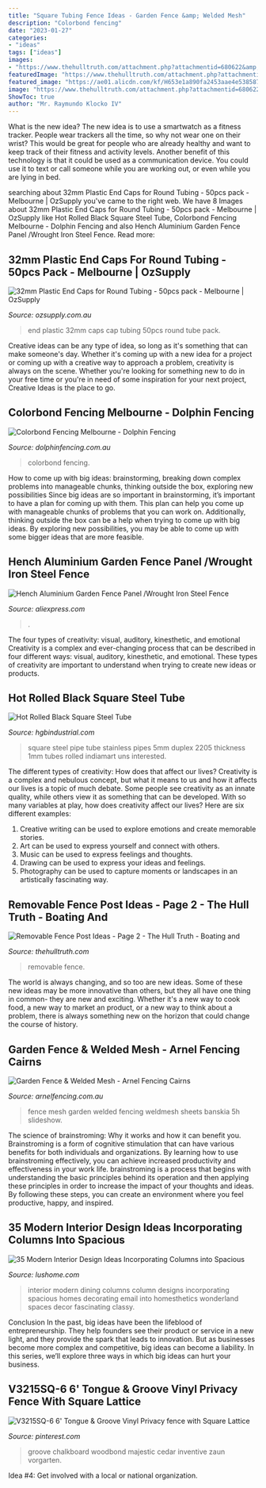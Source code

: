 ```yaml
---
title: "Square Tubing Fence Ideas - Garden Fence &amp; Welded Mesh"
description: "Colorbond fencing"
date: "2023-01-27"
categories:
- "ideas"
tags: ["ideas"]
images:
- "https://www.thehulltruth.com/attachment.php?attachmentid=680622&amp;stc=1&amp;d=1466676796"
featuredImage: "https://www.thehulltruth.com/attachment.php?attachmentid=680622&amp;stc=1&amp;d=1466676796"
featured_image: "https://ae01.alicdn.com/kf/H653e1a890fa2453aae4e538587bc5f97r/Hench-Aluminium-Garden-Fence-Panel-Wrought-Iron-Steel-Fence-Galvanized-Metal-Picket-Fence-Security-Yard-Fence.jpg"
image: "https://www.thehulltruth.com/attachment.php?attachmentid=680622&amp;stc=1&amp;d=1466676796"
ShowToc: true
author: "Mr. Raymundo Klocko IV"
---
```



What is the new idea?
The new idea is to use a smartwatch as a fitness tracker. People wear trackers all the time, so why not wear one on their wrist? This would be great for people who are already healthy and want to keep track of their fitness and activity levels. Another benefit of this technology is that it could be used as a communication device. You could use it to text or call someone while you are working out, or even while you are lying in bed.

	

		
searching about 32mm Plastic End Caps for Round Tubing - 50pcs pack - Melbourne | OzSupply you've came to the right web. We have 8 Images about 32mm Plastic End Caps for Round Tubing - 50pcs pack - Melbourne | OzSupply like Hot Rolled Black Square Steel Tube, Colorbond Fencing Melbourne - Dolphin Fencing and also Hench Aluminium Garden Fence Panel /Wrought Iron Steel Fence. Read more:
		
    
## 32mm Plastic End Caps For Round Tubing - 50pcs Pack - Melbourne | OzSupply

<img loading=lazy src="http://cdn.shopify.com/s/files/1/2313/7843/products/6_42437318-5e1b-45bd-9566-416861d38752_1024x1024.png?v=1507766478" onerror="this.onerror=null;this.src='https://tse4.mm.bing.net/th?id=OIP.eD80LsV67-g-dYlns0SHJAHaHa&amp;pid=15.1';" alt="32mm Plastic End Caps for Round Tubing - 50pcs pack - Melbourne | OzSupply">

_Source: ozsupply.com.au_

>end plastic 32mm caps cap tubing 50pcs round tube pack. 

	

Creative ideas can be any type of idea, so long as it's something that can make someone's day. Whether it's coming up with a new idea for a project or coming up with a creative way to approach a problem, creativity is always on the scene. Whether you're looking for something new to do in your free time or you're in need of some inspiration for your next project, Creative Ideas is the place to go.

    
## Colorbond Fencing Melbourne - Dolphin Fencing

<img loading=lazy src="https://www.dolphinfencing.com.au/images/10-colorbond-fencing/colorbond-fencing-3.jpg" onerror="this.onerror=null;this.src='https://tse4.mm.bing.net/th?id=OIP.G7D8f_Tzi-KenwTikam10QHaEo&amp;pid=15.1';" alt="Colorbond Fencing Melbourne - Dolphin Fencing">

_Source: dolphinfencing.com.au_

>colorbond fencing. 

	

How to come up with big ideas: brainstorming, breaking down complex problems into manageable chunks, thinking outside the box, exploring new possibilities
Since big ideas are so important in brainstorming, it’s important to have a plan for coming up with them. This plan can help you come up with manageable chunks of problems that you can work on. Additionally, thinking outside the box can be a help when trying to come up with big ideas. By exploring new possibilities, you may be able to come up with some bigger ideas that are more feasible.

    
## Hench Aluminium Garden Fence Panel /Wrought Iron Steel Fence

<img loading=lazy src="https://ae01.alicdn.com/kf/H653e1a890fa2453aae4e538587bc5f97r/Hench-Aluminium-Garden-Fence-Panel-Wrought-Iron-Steel-Fence-Galvanized-Metal-Picket-Fence-Security-Yard-Fence.jpg" onerror="this.onerror=null;this.src='https://tse2.mm.bing.net/th?id=OIP.XUUvUQinz-6W80XJItFupQHaJ4&amp;pid=15.1';" alt="Hench Aluminium Garden Fence Panel /Wrought Iron Steel Fence">

_Source: aliexpress.com_

>. 

	

The four types of creativity: visual, auditory, kinesthetic, and emotional
Creativity is a complex and ever-changing process that can be described in four different ways: visual, auditory, kinesthetic, and emotional. These types of creativity are important to understand when trying to create new ideas or products.

    
## Hot Rolled Black Square Steel Tube

<img loading=lazy src="http://www.hgbindustrial.com/data/watermark/20181106/5be0fdcb64d9a.jpg" onerror="this.onerror=null;this.src='https://tse3.mm.bing.net/th?id=OIP.pj1qME63YQt9jq9DhblVRwHaHk&amp;pid=15.1';" alt="Hot Rolled Black Square Steel Tube">

_Source: hgbindustrial.com_

>square steel pipe tube stainless pipes 5mm duplex 2205 thickness 1mm tubes rolled indiamart uns interested. 

	

The different types of creativity: How does that affect our lives?
Creativity is a complex and nebulous concept, but what it means to us and how it affects our lives is a topic of much debate. Some people see creativity as an innate quality, while others view it as something that can be developed. With so many variables at play, how does creativity affect our lives? Here are six different examples: 
1. Creative writing can be used to explore emotions and create memorable stories.
2. Art can be used to express yourself and connect with others.
3. Music can be used to express feelings and thoughts.
4. Drawing can be used to express your ideas and feelings.
5. Photography can be used to capture moments or landscapes in an artistically fascinating way. 

    
## Removable Fence Post Ideas - Page 2 - The Hull Truth - Boating And

<img loading=lazy src="https://www.thehulltruth.com/attachment.php?attachmentid=680622&amp;stc=1&amp;d=1466676796" onerror="this.onerror=null;this.src='https://tse4.mm.bing.net/th?id=OIP.fUtp4UExIbvUuKXTYgsS8wHaFh&amp;pid=15.1';" alt="Removable Fence Post Ideas - Page 2 - The Hull Truth - Boating and">

_Source: thehulltruth.com_

>removable fence. 

	

The world is always changing, and so too are new ideas. Some of these new ideas may be more innovative than others, but they all have one thing in common- they are new and exciting. Whether it's a new way to cook food, a new way to market an product, or a new way to think about a problem, there is always something new on the horizon that could change the course of history.

    
## Garden Fence &amp; Welded Mesh - Arnel Fencing Cairns

<img loading=lazy src="http://arnelfencing.com.au/wp-content/gallery/garden-fence/Banskia-Fence-1.5h.jpg" onerror="this.onerror=null;this.src='https://tse2.mm.bing.net/th?id=OIP.1YVHLeqwiG7292l2cz70aAHaE8&amp;pid=15.1';" alt="Garden Fence &amp; Welded Mesh - Arnel Fencing Cairns">

_Source: arnelfencing.com.au_

>fence mesh garden welded fencing weldmesh sheets banskia 5h slideshow. 

	

The science of brainstroming: Why it works and how it can benefit you.
Brainstroming is a form of cognitive stimulation that can have various benefits for both individuals and organizations. By learning how to use brainstroming effectively, you can achieve increased productivity and effectiveness in your work life. brainstroming is a process that begins with understanding the basic principles behind its operation and then applying these principles in order to increase the impact of your thoughts and ideas. By following these steps, you can create an environment where you feel productive, happy, and inspired.

    
## 35 Modern Interior Design Ideas Incorporating Columns Into Spacious

<img loading=lazy src="http://www.lushome.com/wp-content/uploads/2013/10/modern-interior-design-decorating-with-columns-32.jpg" onerror="this.onerror=null;this.src='https://tse2.mm.bing.net/th?id=OIP.gCPz6ZeU1PYMUTeLpyLqWwHaJ3&amp;pid=15.1';" alt="35 Modern Interior Design Ideas Incorporating Columns into Spacious">

_Source: lushome.com_

>interior modern dining columns column designs incorporating spacious homes decorating email into homesthetics wonderland spaces decor fascinating classy. 

	

Conclusion
In the past, big ideas have been the lifeblood of entrepreneurship. They help founders see their product or service in a new light, and they provide the spark that leads to innovation. But as businesses become more complex and competitive, big ideas can become a liability. In this series, we’ll explore three ways in which big ideas can hurt your business.

    
## V3215SQ-6 6&#039; Tongue &amp; Groove Vinyl Privacy Fence With Square Lattice

<img loading=lazy src="https://i.pinimg.com/736x/42/5d/63/425d6328330e86b9ba359302d73dd757.jpg" onerror="this.onerror=null;this.src='https://tse2.mm.bing.net/th?id=OIP._bBxJgEes6KUY4QuhlGgpwHaFj&amp;pid=15.1';" alt="V3215SQ-6 6&#039; Tongue &amp; Groove Vinyl Privacy fence with Square Lattice">

_Source: pinterest.com_

>groove chalkboard woodbond majestic cedar inventive zaun vorgarten. 

	

Idea #4: Get involved with a local or national organization.
 

